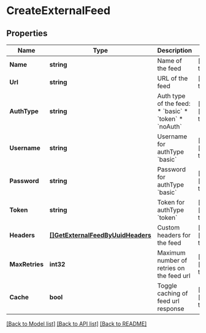 # CreateExternalFeed

## Properties
Name | Type | Description | Notes
------------ | ------------- | ------------- | -------------
**Name** | **string** | Name of the feed | [default to null]
**Url** | **string** | URL of the feed | [default to null]
**AuthType** | **string** | Auth type of the feed:   * &#x60;basic&#x60;   * &#x60;token&#x60;   * &#x60;noAuth&#x60;  | [optional] [default to null]
**Username** | **string** | Username for authType &#x60;basic&#x60; | [optional] [default to null]
**Password** | **string** | Password for authType &#x60;basic&#x60; | [optional] [default to null]
**Token** | **string** | Token for authType &#x60;token&#x60; | [optional] [default to null]
**Headers** | [**[]GetExternalFeedByUuidHeaders**](getExternalFeedByUUIDHeaders.md) | Custom headers for the feed | [optional] [default to null]
**MaxRetries** | **int32** | Maximum number of retries on the feed url | [optional] [default to null]
**Cache** | **bool** | Toggle caching of feed url response | [optional] [default to null]

[[Back to Model list]](../README.md#documentation-for-models) [[Back to API list]](../README.md#documentation-for-api-endpoints) [[Back to README]](../README.md)


